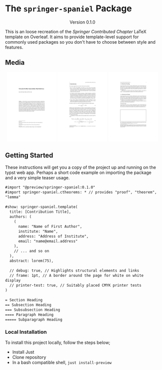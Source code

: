 # The `springer-spaniel` Package
<div align="center">Version 0.1.0</div>

This is an loose recreation of the _Springer Contributed Chapter_ LaTeX template on Overleaf. It aims to provide template-level support for commonly used packages so you don't have to choose between style and features. 

## Media

<p align="center">
  <img alt="Light" src="./thumbnails/1.png" width="32%">
  <img alt="Dark" src="./thumbnails/2.png" width="32%">
  <img alt="Light" src="./thumbnails/3.png" width="32%">
</p>


## Getting Started

These instructions will get you a copy of the project up and running on the typst web app. Perhaps a short code example on importing the package and a very simple teaser usage.

```typ
#import "@preview/springer-spaniel:0.1.0"
#import springer-spaniel.ctheorems: * // provides "proof", "theorem", "lemma"

#show: springer-spaniel.template(
  title: [Contribution Title],
  authors: (
    (
      name: "Name of First Author",
      institute: "Name",
      address: "Address of Institute",
      email: "name@email.address"
    ),
    // ... and so on
  ),
  abstract: lorem(75),

  // debug: true, // Highlights structural elements and links
  // frame: 1pt, // A border around the page for white on white display
  // printer-test: true, // Suitably placed CMYK printer tests
)

= Section Heading
== Subsection Heading
=== Subsubsection Heading
==== Paragraph Heading
===== Subparagraph Heading
```

### Local Installation

To install this project locally, follow the steps below;
+ Install Just
+ Clone repository
+ In a bash compatible shell, `just install-preview`
